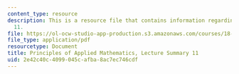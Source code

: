 ```yaml
---
content_type: resource
description: This is a resource file that contains information regarding lecture summary
  11.
file: https://ol-ocw-studio-app-production.s3.amazonaws.com/courses/18-311-principles-of-applied-mathematics-spring-2014/2e42c40c4099045cafba8ac7ec746cdf_MIT18_311S14_Lecture11.pdf
file_type: application/pdf
resourcetype: Document
title: Principles of Applied Mathematics, Lecture Summary 11
uid: 2e42c40c-4099-045c-afba-8ac7ec746cdf
---
```

